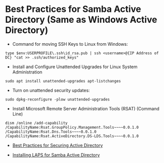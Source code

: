 # Best Practices for Samba Active Directory (Same as Windows Active Directory)

- Command for moving SSH Keys to Linux from Windows:
```
type $env:USERPROFILE\.ssh\id_rsa.pub | ssh <username>@{IP Address of DC} "cat >> .ssh/authorized_keys"
```
- Install and Configure Unattended Upgrades for Linux System Administration
```
sudo apt install unattended-upgrades apt-listchanges
```
- Turn on unattended security updates:
```
sudo dpkg-reconfigure -plow unattended-upgrades
```
- Install Microsoft Remote Server Administration Tools (RSAT) (Command Line)
```
dism /online /add-capability /CapabilityName:Rsat.GroupPolicy.Management.Tools~~~~0.0.1.0 /CapabilityName:Rsat.Dns.Tools~~~~0.0.1.0 /CapabilityName:Rsat.ActiveDirectory.DS-LDS.Tools~~~~0.0.1.0
```
- [Best Practices for Securing Active Directory](https://docs.microsoft.com/en-us/windows-server/identity/ad-ds/plan/security-best-practices/best-practices-for-securing-active-directory)

- [Installing LAPS for Samba Active Directory](https://samba.tranquil.it/doc/en/samba_advanced_methods/samba_configure_laps.html)
